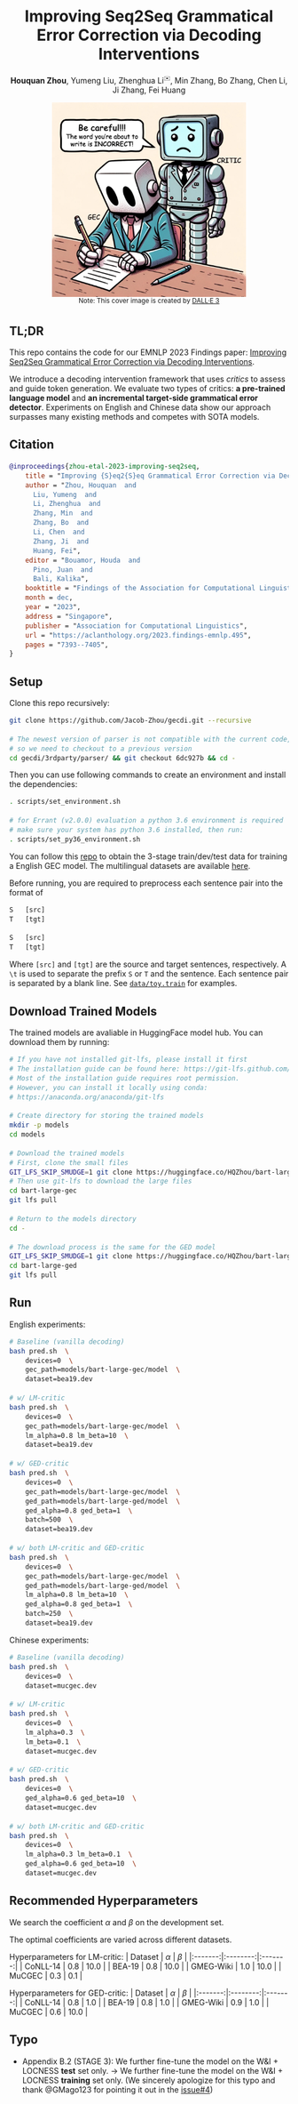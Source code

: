 <div align="center">

# Improving Seq2Seq Grammatical Error Correction via Decoding Interventions
__Houquan Zhou__, Yumeng Liu, Zhenghua Li<sup title="Corresponding author" style="font-size:10px">✉️</sup>, Min Zhang, Bo Zhang, Chen Li, Ji Zhang, Fei Huang

</div>

<!-- A image -->
<div align="center">
<img src="assets/cover-2.jpg" width="350" height="350" alt="cover" align=center />
<br>
<sup align=center>Note: This cover image is created by <a href="https://openai.com/dall-e-3">DALL·E 3</a></sup>
</div>
</div>

## TL;DR
This repo contains the code for our EMNLP 2023 Findings paper: [Improving Seq2Seq Grammatical Error Correction via Decoding Interventions](https://arxiv.org/abs/2310.14534).

We introduce a decoding intervention framework that uses *critics* to assess and guide token generation.
We evaluate two types of critics: **a pre-trained language model** and **an incremental target-side grammatical error detector**.
Experiments on English and Chinese data show our approach surpasses many existing methods and competes with SOTA models.

## Citation
```bib
@inproceedings{zhou-etal-2023-improving-seq2seq,
    title = "Improving {S}eq2{S}eq Grammatical Error Correction via Decoding Interventions",
    author = "Zhou, Houquan  and
      Liu, Yumeng  and
      Li, Zhenghua  and
      Zhang, Min  and
      Zhang, Bo  and
      Li, Chen  and
      Zhang, Ji  and
      Huang, Fei",
    editor = "Bouamor, Houda  and
      Pino, Juan  and
      Bali, Kalika",
    booktitle = "Findings of the Association for Computational Linguistics: EMNLP 2023",
    month = dec,
    year = "2023",
    address = "Singapore",
    publisher = "Association for Computational Linguistics",
    url = "https://aclanthology.org/2023.findings-emnlp.495",
    pages = "7393--7405",
}
```

## Setup

Clone this repo recursively:
```sh
git clone https://github.com/Jacob-Zhou/gecdi.git --recursive

# The newest version of parser is not compatible with the current code, 
# so we need to checkout to a previous version
cd gecdi/3rdparty/parser/ && git checkout 6dc927b && cd -
```

Then you can use following commands to create an environment and install the dependencies:
```sh
. scripts/set_environment.sh

# for Errant (v2.0.0) evaluation a python 3.6 environment is required
# make sure your system has python 3.6 installed, then run:
. scripts/set_py36_environment.sh
```


You can follow this [repo](https://github.com/HillZhang1999/SynGEC) to obtain the 3-stage train/dev/test data for training a English GEC model.
The multilingual datasets are available [here](https://github.com/google-research-datasets/clang8).

Before running, you are required to preprocess each sentence pair into the format of 
```txt
S   [src]
T   [tgt]

S   [src]
T   [tgt]
```
Where `[src]` and `[tgt]` are the source and target sentences, respectively.
A `\t` is used to separate the prefix `S` or `T` and the sentence.
Each sentence pair is separated by a blank line.
See [`data/toy.train`](data/toy.train) for examples.


## Download Trained Models
The trained models are avaliable in HuggingFace model hub.
You can download them by running:
```sh
# If you have not installed git-lfs, please install it first
# The installation guide can be found here: https://git-lfs.github.com/
# Most of the installation guide requires root permission.
# However, you can install it locally using conda:
# https://anaconda.org/anaconda/git-lfs

# Create directory for storing the trained models
mkdir -p models
cd models

# Download the trained models
# First, clone the small files
GIT_LFS_SKIP_SMUDGE=1 git clone https://huggingface.co/HQZhou/bart-large-gec
# Then use git-lfs to download the large files
cd bart-large-gec
git lfs pull

# Return to the models directory
cd -

# The download process is the same for the GED model
GIT_LFS_SKIP_SMUDGE=1 git clone https://huggingface.co/HQZhou/bart-large-ged
cd bart-large-ged
git lfs pull
```



## Run

English experiments:
```sh
# Baseline (vanilla decoding)
bash pred.sh  \
    devices=0  \
    gec_path=models/bart-large-gec/model  \
    dataset=bea19.dev

# w/ LM-critic
bash pred.sh  \
    devices=0  \
    gec_path=models/bart-large-gec/model  \
    lm_alpha=0.8 lm_beta=10  \
    dataset=bea19.dev

# w/ GED-critic
bash pred.sh  \
    devices=0  \
    gec_path=models/bart-large-gec/model  \
    ged_path=models/bart-large-ged/model  \
    ged_alpha=0.8 ged_beta=1  \
    batch=500  \
    dataset=bea19.dev

# w/ both LM-critic and GED-critic
bash pred.sh  \
    devices=0  \
    gec_path=models/bart-large-gec/model  \
    ged_path=models/bart-large-ged/model  \
    lm_alpha=0.8 lm_beta=10  \
    ged_alpha=0.8 ged_beta=1  \
    batch=250  \
    dataset=bea19.dev
```

Chinese experiments:
```sh
# Baseline (vanilla decoding)
bash pred.sh  \
    devices=0  \
    dataset=mucgec.dev

# w/ LM-critic
bash pred.sh  \
    devices=0  \
    lm_alpha=0.3  \
    lm_beta=0.1  \
    dataset=mucgec.dev

# w/ GED-critic
bash pred.sh  \
    devices=0  \
    ged_alpha=0.6 ged_beta=10  \
    dataset=mucgec.dev

# w/ both LM-critic and GED-critic
bash pred.sh  \
    devices=0  \
    lm_alpha=0.3 lm_beta=0.1  \
    ged_alpha=0.6 ged_beta=10  \
    dataset=mucgec.dev
```

## Recommended Hyperparameters
We search the coefficient $\alpha$ and $\beta$ on the development set.

The optimal coefficients are varied across different datasets.

Hyperparameters for LM-critic:
| Dataset | $\alpha$ | $\beta$ |
|:-------:|:--------:|:-------:|
| CoNLL-14 | 0.8 | 10.0 |
| BEA-19 | 0.8 | 10.0 |
| GMEG-Wiki | 1.0 | 10.0 |
| MuCGEC | 0.3 | 0.1 |

Hyperparameters for GED-critic:
| Dataset | $\alpha$ | $\beta$ |
|:-------:|:--------:|:-------:|
| CoNLL-14 | 0.8 | 1.0 |
| BEA-19 | 0.8 | 1.0 |
| GMEG-Wiki | 0.9 | 1.0 |
| MuCGEC | 0.6 | 10.0 |

## Typo

- Appendix B.2 (STAGE 3): We further fine-tune the model on the W&I + LOCNESS **test** set only. $\rightarrow$ We further fine-tune the model on the W&I + LOCNESS **training** set only. (We sincerely apologize for this typo and thank @GMago123 for pointing it out in the [issue#4](https://github.com/Jacob-Zhou/gecdi/issues/4))
